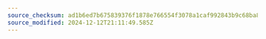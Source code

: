 ```yaml
---
source_checksum: ad1b6ed7b675839376f1878e766554f3078a1caf992843b9c68ba80a06000f33
source_modified: 2024-12-12T21:11:49.585Z
---
```


